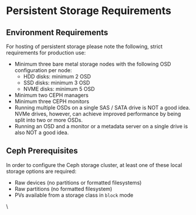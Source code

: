 # Persistent Storage Requirements

## Environment Requirements

For hosting of persistent storage please note the following, strict requirements for production use:

* Minimum three bare metal storage nodes with the following OSD configuration per node:
  * HDD disks: minimum 2 OSD&#x20;
  * SSD disks: minimum 3 OSD
  * NVME disks: minimum 5 OSD
* Minimum two CEPH managers
* Minimum three CEPH monitors
* Running multiple OSDs on a single SAS / SATA drive is NOT a good idea. NVMe drives, however, can achieve improved performance by being split into two or more OSDs.
* Running an OSD and a monitor or a metadata server on a single drive is also NOT a good idea.

## Ceph Prerequisites <a href="#ceph-prerequisites" id="ceph-prerequisites"></a>

In order to configure the Ceph storage cluster, at least one of these local storage options are required:

* Raw devices (no partitions or formatted filesystems)
* Raw partitions (no formatted filesystem)
* PVs available from a storage class in `block` mode

\
